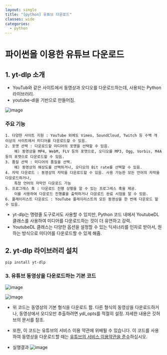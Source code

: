 ```yaml
---
layout: single
title: "[python] 유튜브 다운로드"
classes: wide
categories:
  - python
---
```


# 파이썬을 이용한 유튜브 다운로드
## 1. yt-dlp 소개
 + YouTub와 같은 사이트에서 동영상과 오디오를 다운로드하는데, 사용되는 Python 라이브러리.  
 + youtube-dl을 기반으로 만들어짐.

![image](https://github.com/kig2929kig/kig2929kig.github.io/assets/47412229/3c2ecd70-4b12-4baf-9f38-c8735010f801)  

### 주요 기능
    1. 다양한 사이트 지원 : YouTube 외에도 Vimeo, SoundCloud, Twitch 등 수백 개 이상의 사이트에서 미디어를 다운로드할 수 있음.  
    2. 포맷 선택 : 다운로드할 미디어의 포맷을 선택할 수 있음.  
        예) 동영상을 MP4, WebM, FLV 등의 포맷으로, 오디오를 MP3, Ogg, Vorbis, M4A 등의 포맷으로 다운로드할 수 있음.  
    3. 품질 선택 : 미디어의 품질을 선택. 
        예) 동영상의 해상도를 선택하거나, 오디오의 Bit rate를 선택할 수 있음.  
    4. 자막 다운로드 : 동영상의 자막을 다운로드할 수 있음. 사용 가능한 모든 언어의 자막을 다운로드하거나,  
        특정 언어의 자막만 다운로드 가능  
    5. 프로그레스 훅 : 다운로드 진행 상황을 알 수 있는 프로그레스 훅을 제공.  
        이를 사용하여 다운로드 진행률을 출력하거나 다운로드 완료 시점을 알 수 있음.
    6. 플레이리스트 다운로드 : YouTube 플레이리스트의 모든 동영상을 한 번에 다운로드 할 수 있음.  
    
+ yt-dlp는 명령줄 도구로서도 사용할 수 있지만, Python 코드 내에서 YoutubeDL 클래스를 사용하여 미디어를 다운로드하는 것이 더 유연하고 강력.
+ YoutubeDL 클래스는 다양한 옵션을 설정할 수 있는 딕셔너리를 인자로 받아서, 원하는 방식으로 미디어를 다운로드할 수 있게 해줌.
  
## 2. yt-dlp 라이브러리 설치  
```
pip install yt-dlp  
```

### 3. 유튜브 동영상을 다운로드하는 기본 코드  

![image](https://github.com/kig2929kig/kig2929kig.github.io/assets/47412229/4b7fb706-be89-475f-9132-c5a965eae1dc)  

![image](https://github.com/kig2929kig/kig2929kig.github.io/assets/47412229/229f8adf-13d2-4671-b09e-1bdf5bde8441)

 + 위 코드는 동영상의 기본 형식을 다운로드 함. 다른 형식의 동영상을 다운로드하거나, 동영상에서 오디오만 추출하려면 ydl_opts를 적절히 설정. 자세한 내용은 깃허브의 문서를 참조.
 + 또한, 이 코드는 유튜브의 서비스 이용 약관에 위배될 수 있습니다. 이 코드를 사용하여 동영상을 다운로드할 때는 <u>유튜브의 서비스 이용약관을 준수</u>하십시오.

 + 실행결과
![image](https://github.com/kig2929kig/kig2929kig.github.io/assets/47412229/1c2cd4bf-2816-4984-b79c-d1979221acff)
  


    
    



